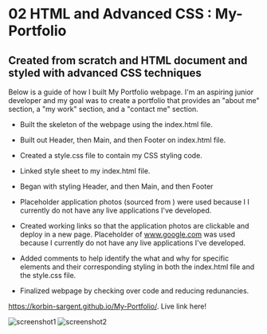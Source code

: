# 02 HTML and Advanced CSS : My-Portfolio

## Created from scratch and HTML document and styled with advanced CSS techniques

Below is a guide of how I built My Portfolio webpage. I'm an aspiring junior developer and my goal was to create a portfolio that provides an "about me" section, a "my work" section, and a "contact me" section.

- Built the skeleton of the webpage using the index.html file.

- Built out Header, then Main, and then Footer on index.html file.

- Created a style.css file to contain my CSS styling code.

- Linked style sheet to my index.html file.

- Began with styling Header, and then Main, and then Footer

- Placeholder application photos (sourced from ) were used because I I currently do not have any live applications I've developed.

- Created working links so that the application photos are clickable and deploy in a new page. Placeholder of www.google.com was used because I currently do not have any live applications I've developed.

- Added comments to help identify the what and why for specific elements and their corresponding styling in both the index.html file and the style.css file.

- Finalized webpage by checking over code and reducing redunancies.

https://korbin-sargent.github.io/My-Portfolio/. Live link here!

![screenshot1](https://user-images.githubusercontent.com/87394831/127434870-cacb4496-0e91-4e09-8496-65fbdb90b4f2.png)
![screenshot2](https://user-images.githubusercontent.com/87394831/127434885-a4374f07-f213-4317-9768-f7f9d2f37cbd.png)
